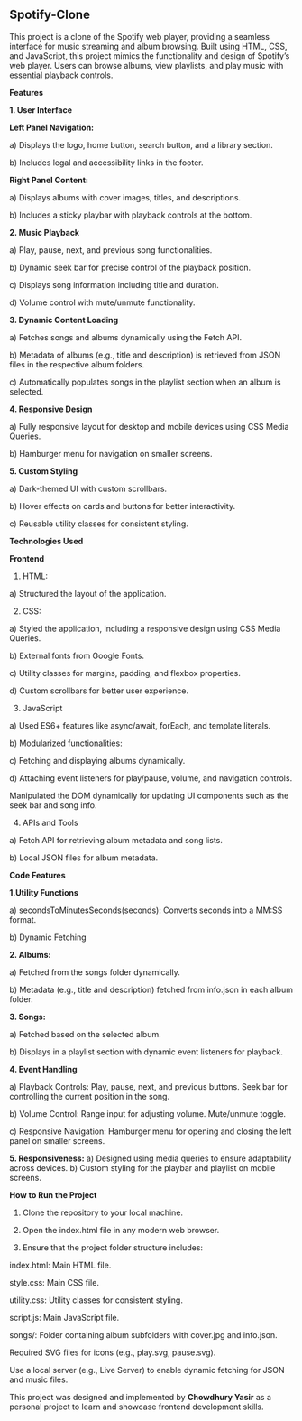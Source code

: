 ## Spotify-Clone

This project is a clone of the Spotify web player, providing a seamless interface for music streaming and album browsing. Built using HTML, CSS, and JavaScript, this project mimics the functionality and design of Spotify’s web player. Users can browse albums, view playlists, and play music with essential playback controls. 

**Features**

**1. User Interface**

**Left Panel Navigation:**

a) Displays the logo, home button, search button, and a library section.

b) Includes legal and accessibility links in the footer.

**Right Panel Content:**

a) Displays albums with cover images, titles, and descriptions.

b) Includes a sticky playbar with playback controls at the bottom.


**2. Music Playback**

a) Play, pause, next, and previous song functionalities.

b) Dynamic seek bar for precise control of the playback position.

c) Displays song information including title and duration.

d) Volume control with mute/unmute functionality.


**3. Dynamic Content Loading**

a) Fetches songs and albums dynamically using the Fetch API.

b) Metadata of albums (e.g., title and description) is retrieved from JSON files in the respective album folders.

c) Automatically populates songs in the playlist section when an album is selected.

**4. Responsive Design**

a) Fully responsive layout for desktop and mobile devices using CSS Media Queries.

b) Hamburger menu for navigation on smaller screens.

**5. Custom Styling**

a) Dark-themed UI with custom scrollbars.

b) Hover effects on cards and buttons for better interactivity.

c) Reusable utility classes for consistent styling.





**Technologies Used**

**Frontend**

1. HTML:

a) Structured the layout of the application.

2. CSS:

a) Styled the application, including a responsive design using CSS Media Queries.

b) External fonts from Google Fonts.

c) Utility classes for margins, padding, and flexbox properties.

d) Custom scrollbars for better user experience.

3. JavaScript

a) Used ES6+ features like async/await, forEach, and template literals.

b) Modularized functionalities:

c) Fetching and displaying albums dynamically.

d) Attaching event listeners for play/pause, volume, and navigation controls.

Manipulated the DOM dynamically for updating UI components such as the seek bar and song info.

4. APIs and Tools

a) Fetch API for retrieving album metadata and song lists.

b) Local JSON files for album metadata.




**Code Features**

**1.Utility Functions**

a) secondsToMinutesSeconds(seconds): Converts seconds into a MM:SS format.

b) Dynamic Fetching

**2. Albums:**

a) Fetched from the songs folder dynamically.

b) Metadata (e.g., title and description) fetched from info.json in each album folder.

**3. Songs:**

a) Fetched based on the selected album.

b) Displays in a playlist section with dynamic event listeners for playback.

**4. Event Handling**

a) Playback Controls: Play, pause, next, and previous buttons. Seek bar for controlling the current position in the song.

b) Volume Control: Range input for adjusting volume. Mute/unmute toggle.

c) Responsive Navigation: Hamburger menu for opening and closing the left panel on smaller screens.

**5. Responsiveness:** 
a) Designed using media queries to ensure adaptability across devices. 
b) Custom styling for the playbar and playlist on mobile screens.




**How to Run the Project**

1) Clone the repository to your local machine.

2) Open the index.html file in any modern web browser.

3) Ensure that the project folder structure includes:

index.html: Main HTML file.

style.css: Main CSS file.

utility.css: Utility classes for consistent styling.

script.js: Main JavaScript file.

songs/: Folder containing album subfolders with cover.jpg and info.json.

Required SVG files for icons (e.g., play.svg, pause.svg).

Use a local server (e.g., Live Server) to enable dynamic fetching for JSON and music files.



This project was designed and implemented by **Chowdhury Yasir** as a personal project to learn and showcase frontend development skills.




